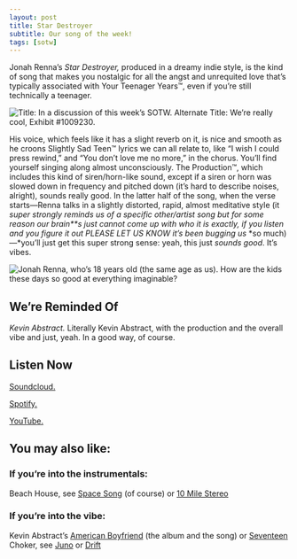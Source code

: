 ```yaml
---
layout: post
title: Star Destroyer
subtitle: Our song of the week!
tags: [sotw]
---
```


Jonah Renna’s *Star Destroyer,* produced in a dreamy indie style, is the kind of song that makes you nostalgic for all the angst and unrequited love that’s typically associated with Your Teenager Years™, even if you’re still technically a teenager. 

![Title: In a discussion of this week’s SOTW. Alternate Title: We’re really cool, Exhibit #1009230.](https://paper-attachments.dropbox.com/s_1B9CD1829C95FFD13882339B5ACB8E9892A1DDADA005CDDA539AE5F554AD2533_1565913099184_Screen+Shot+2019-08-15+at+4.50.42+PM.png)


His voice, which feels like it has a slight reverb on it, is nice and smooth as he croons Slightly Sad Teen™ lyrics we can all relate to, like “I wish I could press rewind,” and “You don’t love me no more,” in the chorus. You’ll find yourself singing along almost unconsciously. The Production™, which includes this kind of siren/horn-like sound, except if a siren or horn was slowed down in frequency and pitched down (it’s hard to describe noises, alright), sounds really good. In the latter half of the song, when the verse starts—Renna talks in a slightly distorted, rapid, almost meditative style (it *super strongly reminds* *us* *of a specific other/artist song but for some reason* *our* *brain**s* *just cannot come up with who it is exactly, if you listen and you figure it out PLEASE LET US KNOW it’s been bugging* *us* *so much)—*you’ll just get this super strong sense: yeah, this just *sounds good*. It’s vibes. 


![Jonah Renna, who’s 18 years old (the same age as us). How are the kids these days so good at everything imaginable?](https://images.genius.com/e49497b62aa397e5b518be254410cd68.785x785x1.jpg)


## We’re Reminded Of ##
*Kevin Abstract.* Literally Kevin Abstract, with the production and the overall vibe and just, yeah. In a good way, of course. 

## Listen Now ##

[Soundcloud.](https://w.soundcloud.com/player/?url=https%3A%2F%2Fsoundcloud.com%2Fjonahrenna%2Fstardestroyer&autoplay=false)

[Spotify.](https://open.spotify.com/track/1d5m7t0RN4JXnuMgBhVJI9)

[YouTube.](https://www.youtube.com/watch?v=zh26aOWKp3Q&)


## You may also like: ##

### If you’re into the instrumentals: ###
Beach House, see [Space Song](https://open.spotify.com/track/0hNhlwnzMLzZSlKGDCuHOo?si=fRfVo-sUQBajYDpT3pxKSw) (of course) or [10 Mile Stereo](https://open.spotify.com/track/4kPMgUlBHGTgSSQybifpzr?si=LgFA8DRlToOE6RFzVjri0A)

### If you’re into the vibe: ###
Kevin Abstract’s [American Boyfriend](https://open.spotify.com/track/1AUA7JlrARv430PUJRK0Lp?si=pvfuCFisQ-auBLqtze_MRA) (the album and the song) or [Seventeen](https://open.spotify.com/track/03sQJmtsGDLrBtlKoAvUTt?si=sMzmIa60TGeRr7FHwwDNcw)
Choker, see [Juno](https://open.spotify.com/track/6OpU3cvY19M2hFxTbLKy5L?si=zDGciny6TCSrK3Fu4DOSgg) or [Drift](https://open.spotify.com/track/4BNqWebyipWrMsupuTmKO9?si=0u1LEXsQQOOJJcj3Vv0rrA)




